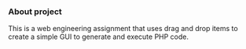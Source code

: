 ### About project

This is a web engineering assignment that uses drag and drop items to create a simple GUI to generate and execute PHP code.
